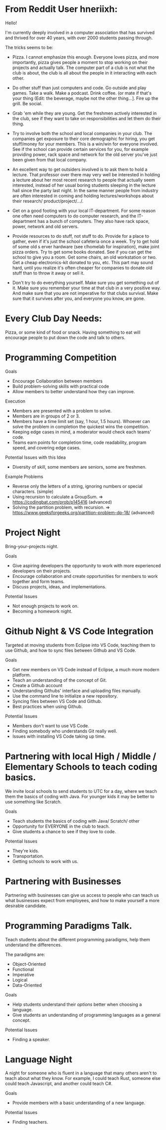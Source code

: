 # From Reddit User hneriixh:

Hello!

I'm currently deeply involved in a computer association that has survived and thrived for over 40 years, with over 2000 students passing through.

The tricks seems to be:
- Pizza. I cannot emphasize this enough. Everyone loves pizza, and more importantly, 
    pizza gives people a moment to stop working on their projects and actually talk.
    The computer part of a club is not what the club is about, the club is all about the 
    people in it interacting with each other.

- Do other stuff than just computers and code. Go outside and play games. Take a walk. Make a podcast. 
    Drink coffee. (or mate if that's your thing (Edit: the 
    beverage, maybe not the other thing...]. Fire up the grill. Be social.

- Grab 'em while they are young. Get the freshmen actively interested in the club, see if 
    they want to take on responsibilities and let them do their thing.

- Try to involve both the school and local companies in your club. The companies get exposure to their core 
    demographic for hiring, 
    you get stuff/money for your 
    members. This is a win/win for everyone involved. See if the school can provide certain services for you, 
    for example providing power, rack space and network for 
    the old server you've just been given from that local company.

- An excellent way to get outsiders involved is to ask them to hold a lecture. That professor over there may very well be 
    interested in holding a lecture about her 
    most recent research to people that actually seem interested, instead of her usual boring students sleeping in the lecture 
    hall since the party last night. 
    In the same manner people from industry are often interested in coming and holding lectures/workshops about their research/
    product/project/.../.

- Get on a good footing with your local IT-department. For some reason one often need computers to do computer research, 
    and the IT-department has a bunch of 
    computers. They also have rack space, power, network and old servers.

- Provide resources to do stuff, not stuff to do. Provide for a place to gather, even if it's just the 
    school cafeteria once a week. 
    Try to get hold of some old s
    erver hardware (see r/homelab for inspiration), make joint pizza orders. Try to get some books donated. See if you can 
    get the school to give you a room. Get some
    chairs, an old workstation or two. Get a cheap electronics-kit donated to you, etc. This part may sound hard, until you 
    realize it's often cheaper for companies
    to donate old stuff than to throw it away or sell it.

- Don't try to do everything yourself. Make sure you get something out of it. Make sure you 
    remember your time at that club in a very positive way. 
    And make sure that you are not imperative for that clubs survival. Make sure that it 
    survives after you, and everyone you know, are gone.
    
# Every Club Day Needs:

Pizza, or some kind of food or snack. Having something to eat will encourage people to put down the code and talk to others. 

# Programming Competition

Goals
- Encourage Collaboration between members
- Build problem-solving skills with practical code
- Allow members to better understand how they can improve. 

Execution 
- Members are presented with a problem to solve.
- Members are in groups of 2 or 3. 
- Members have a time limit set (say, 1 hour, 1.5 hours). Whoever can solve the problem in completion the quickest wins the competition. 
- Keeping edge cases in mind, a moderator would check each teams' code. 
- Teams earn points for completion time, code readability, program speed, and covering edge cases. 

Potential Issues with this Idea
- Diversity of skill, some members are seniors, some are freshmen.

Example Problems
- Reverse only the letters of a string, ignoring numbers or special characters. (simple)
- Using recursion to calculate a GroupSum. => https://codingbat.com/prob/p145416 (advanced)
- Solving the partition problem, with recursion. => https://www.geeksforgeeks.org/partition-problem-dp-18/ (advanced)

# Project Night

Bring-your-projects night. 

Goals
- Give aspiring developers the opportunity to work with more experienced developers on their projects. 
- Encourage collaboration and create opportunities for members to work together and form teams. 
- Discuss projects, ideas, and implementations. 

Potential Issues
- Not enough projects to work on.
- Becoming a homework night. 

# Github Night & VS Code Integration

Targeted at moving students from Eclipse into VS Code, teaching them to use Github, and how to sync files between Github and VS Code.

Goals
- Get new members on VS Code instead of Eclipse, a much more modern platform. 
- Teach an understanding of the concept of Git.
- Create a Github account
- Understanding Githubs' interface and uploading files manually. 
- Use the command line to initialize a new repository. 
- Syncing files between VS Code and Github. 
- Best practices when using Github. 

Potential Issues
- Members don't want to use VS Code. 
- Finding somebody who understands Git really well. 
- Issues with installing VS Code taking up time. 

# Partnering with local High / Middle / Elementary Schools to teach coding basics. 

We invite local schools to send students to UTC for a day, where we teach them the basics of coding with Java. For younger kids it may be better to use something like Scratch. 

Goals
- Teach students the basics of coding with Java/ Scratch/ other
- Opportunity for EVERYONE in the club to teach. 
- Give students a chance to see if they love to code. 

Potential Issues
- They're kids. 
- Transportation. 
- Getting schools to work with us. 

# Partnering with Businesses 

Partnering with businesses can give us access to people who can teach us what businesses expect from employees, and how to make yourself a more desirable candidate. 

# Programming Paradigms Talk. 

Teach students about the different programming paradigms, help them understand the differences. 

The paradigms are: 
- Object-Oriented
- Functional
- Imperative
- Logical
- Data-Oriented

Goals
- Help students understand their *options* better when choosing a language. 
- Give students an understanding of programming languages as a general concept. 

Potential Issues
- Finding a speaker. 

# Language Night

A night for someone who is fluent in a language that many others aren't to teach about what they know. For example, I could teach Rust, someone else could teach Javascript, and another could teach C#. 

Goals
- Provide members with a basic understanding of a new language. 

Potential Issues
- Finding teachers. 






















